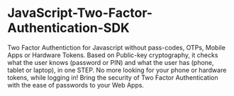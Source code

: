 # JavaScript-Two-Factor-Authentication-SDK
Two Factor Authentiction for Javascript without pass-codes, OTPs, Mobile Apps or Hardware Tokens. Based on Public-key cryptography, it checks what the user knows (password or PIN) and what the user has (phone, tablet or laptop), in one STEP. No more looking for your phone or hardware tokens, while logging in!  Bring the security of Two Factor Authentication with the ease of passwords to your Web Apps.
